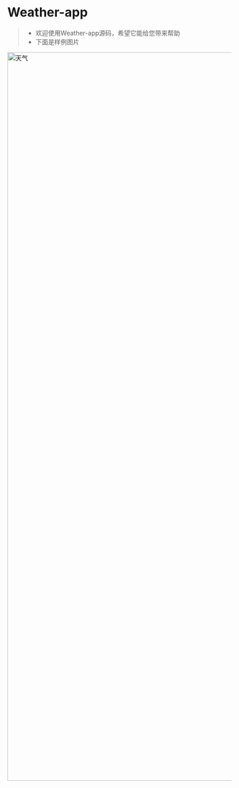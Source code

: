 # Weather-app

> * 欢迎使用Weather-app源码，希望它能给您带来帮助
> * 下面是样例图片
<img src="https://github.com/LuoPeiQin/DongWeather/blob/master/weather.jpg" width="540" height="1639" alt="天气"/>
